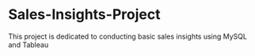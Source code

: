 # Sales-Insights-Project
This project is dedicated to conducting basic sales insights using MySQL and Tableau
